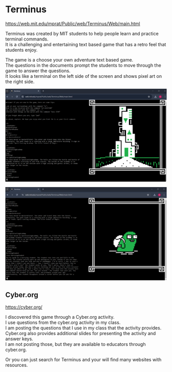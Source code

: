 # Terminus  
https://web.mit.edu/mprat/Public/web/Terminus/Web/main.html  

Terminus was created by MIT students to help people learn and practice terminal commands.  
It is a challenging and entertaining text based game that has a retro feel that students enjoy.  

The game is a choose your own adventure text based game.  
The questions in the documents prompt the students to move through the game to answer the questions.  
It looks like a terminal on the left side of the screen and shows pixel art on the right side.  

![SpellCastingAcademy](./img/terminus/SpellCastingAcademy.png)

![HurryingStudent](./img/terminus/HurryingStudent.png)


## Cyber.org  
https://cyber.org/ 

I discovered this game through a Cyber.org activity.  
I use questions from the cyber.org activity in my class.  
I am posting the questions that I use in my class that the activity provides.  
Cyber.org also provides additional slides for presenting the activity and answer keys.  
I am not posting those, but they are available to educators through cyber.org.  

Or you can just search for Terminus and your will find many websites with resources.  
